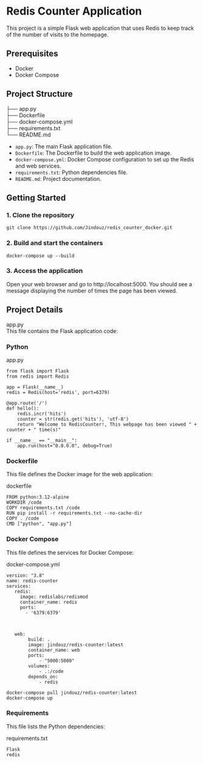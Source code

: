 # Redis Counter Application

This project is a simple Flask web application that uses Redis to keep track of the number of visits to the homepage.

## Prerequisites

- Docker
- Docker Compose

## Project Structure


├── app.py  
├── Dockerfile  
├── docker-compose.yml  
├── requirements.txt  
└── README.md  


- `app.py`: The main Flask application file.
- `Dockerfile`: The Dockerfile to build the web application image.
- `docker-compose.yml`: Docker Compose configuration to set up the Redis and web services.
- `requirements.txt`: Python dependencies file.
- `README.md`: Project documentation.

## Getting Started

### 1. Clone the repository

```
git clone https://github.com/Jindouz/redis_counter_docker.git
```

### 2. Build and start the containers
```
docker-compose up --build
```
### 3. Access the application
Open your web browser and go to http://localhost:5000. You should see a message displaying the number of times the page has been viewed.

## Project Details
app.py  
This file contains the Flask application code:  

### Python

app.py  
```
from flask import Flask
from redis import Redis

app = Flask(__name__)
redis = Redis(host='redis', port=6379)

@app.route('/')
def hello():
    redis.incr('hits')
    counter = str(redis.get('hits'), 'utf-8')
    return "Welcome to RedisCounter!, This webpage has been viewed " + counter + " time(s)"

if __name__ == "__main__":
    app.run(host="0.0.0.0", debug=True)
```

### Dockerfile  
This file defines the Docker image for the web application:

dockerfile
```
FROM python:3.12-alpine
WORKDIR /code
COPY requirements.txt /code
RUN pip install -r requirements.txt --no-cache-dir
COPY . /code
CMD ["python", "app.py"]
```
### Docker Compose
This file defines the services for Docker Compose:  

docker-compose.yml  
```
version: "3.8"
name: redis-counter
services:
   redis:
     image: redislabs/redismod
     container_name: redis
     ports:
       - '6379:6379'
   


   web:
        build: .
        image: jindouz/redis-counter:latest
        container_name: web
        ports:
            - "5000:5000"
        volumes:
            - .:/code
        depends_on:
            - redis
```
```
docker-compose pull jindouz/redis-counter:latest
docker-compose up
```
### Requirements
This file lists the Python dependencies:

requirements.txt   
```
Flask
redis
```

